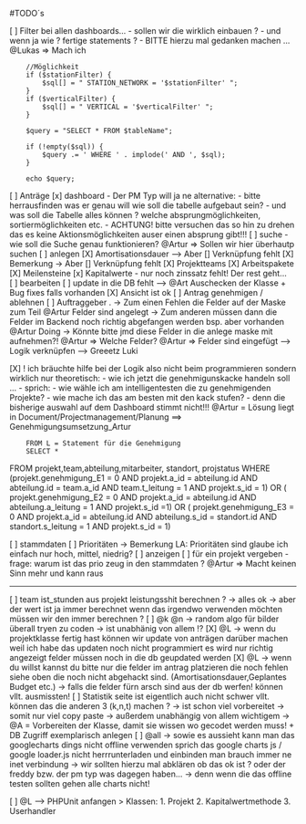 #TODO´s 

[ ] Filter bei allen dashboards...
    - sollen wir die wirklich einbauen ? 
    - und wenn ja wie ? fertige statements ? 
    - BITTE hierzu mal gedanken machen ...
        @Lukas => Mach ich

        //Möglichkeit
        if ($stationFilter) {
            $sql[] = " STATION_NETWORK = '$stationFilter' ";
        }
        if ($verticalFilter) {
            $sql[] = " VERTICAL = '$verticalFilter' ";
        }

        $query = "SELECT * FROM $tableName";

        if (!empty($sql)) {
            $query .= ' WHERE ' . implode(' AND ', $sql);
        }

        echo $query;

[ ] Anträge
    [x] dashboard
        - Der PM Typ will ja ne alternative:
            - bitte herrausfinden was er genau will wie soll die tabelle aufgebaut sein?
            - und was soll die Tabelle alles können ? welche absprungmöglichkeiten, sortiermöglichkeiten etc. 
            - ACHTUNG! bitte versuchen das so hin zu drehen das es keine Aktionsmöglichkeiten auser einen absprung gibt!!!
        [ ] suche
            - wie soll die Suche genau funktionieren?
                @Artur => Sollen wir hier überhautp suchen
    [ ] anlegen
        [X] Amortisationsdauer --> Aber [] Verknüpfung fehlt
        [X] Bemerkung -> Aber [] Verknüpfung fehlt
        [X] Projektteams
        [X] Arbeitspakete
        [X] Meilensteine
        [x] Kapitalwerte
            - nur noch zinssatz fehlt! Der rest geht...            
    [ ] bearbeiten
        [ ] update in die DB fehlt --> @Art Auschecken der Klasse + Bug fixes falls vorhanden 
        [X] Ansicht ist ok
    [ ] Antrag genehmigen / ablehnen
    [ ] Auftraggeber
.
-> Zum einen Fehlen die Felder auf der Maske zum Teil 
    @Artur Felder sind angelegt
-> Zum anderen müssen dann die Felder im Backend noch richtig abgefangen werden bsp. aber vorhanden
    @Artur Doing
-> Könnte bitte jmd diese Felder in die anlege maske mit aufnehmen?! 
    @Artur => Welche Felder?
    @Artur => Felder sind eingefügt --> Logik verknüpfen --> Greeetz Luki

 [X] ! ich bräuchte hilfe bei der Logik also nicht beim programmieren sondern wirklich nur theoretisch:
    - wie ich jetzt die genehmigunskacke handeln soll ... 
    - sprich:
        - wie wähle ich am intelligentesten die zu genehmigenden Projekte?
        - wie mache ich das am besten mit den kack stufen? 
        - denn die bisherige auswahl auf dem Dashboard stimmt nicht!!!
        @Artur = Lösung liegt in Document/Projectmanagement/Planung ==> Genehmigungsumsetzung_Artur
        

        FROM L = Statement für die Genehmigung
        SELECT * 
FROM projekt,team,abteilung,mitarbeiter, standort, projstatus
WHERE (projekt.genehmigung_E1 = 0 AND projekt.a_id = abteilung.id AND abteilung.id = team.a_id AND team.t_leitung = 1 AND projekt.s_id = 1)
OR ( projekt.genehmigung_E2 = 0 AND projekt.a_id = abteilung.id AND abteilung.a_leitung = 1 AND projekt.s_id =1)
OR ( projekt.genehmigung_E3 = 0 AND projekt.a_id = abteilung.id AND abteilung.s_id = standort.id AND standort.s_leitung = 1 AND projekt.s_id = 1)


[ ] stammdaten
    [ ] Prioritäten -> Bemerkung LA: Prioritäten sind glaube ich einfach nur hoch, mittel, niedrig?
        [ ] anzeigen
        [ ] für ein projekt vergeben
        - frage: warum ist das prio zeug in den stammdaten ? @Artur => Macht keinen Sinn mehr und kann raus



-----

[ ] team ist_stunden aus projekt leistungsshit berechnen ? 
    -> alles ok
    -> aber der wert ist ja immer berechnet wenn das irgendwo verwenden möchten müssen wir den immer berechnen ? 
[ ] @k @n   -> random algo für bilder überall tryen zu coden -> ist unabhänig von allem !?
[X] @L      -> wenn du projektklasse fertig hast können wir update von anträgen darüber machen weil ich habe das updaten noch nicht programmiert es wird nur richtig angezeigt felder müssen noch in die db geupdated werden
[X] @L      -> wenn du willst kannst du bitte nur die felder im antrag platzieren die noch fehlen siehe oben die noch nicht abgehackt sind. (Amortisationsdauer,Geplantes Budget etc.)
            -> falls die felder fürn arsch sind aus der db werfen! können vllt. ausmissten!
[ ] Statistik seite ist eigentlich auch nicht schwer vllt. können das die anderen 3 (k,n,t) machen ? 
    -> ist schon viel vorbereitet -> somit nur viel copy paste
    -> außerdem unabhängig von allem wichtigem
    -> @A  = Vorbereiten der Klasse, damit sie wissen wo gecodet werden muss! + DB Zugriff exemplarisch anlegen
[ ] @all    -> sowie es aussieht kann man das googlecharts dings nicht offline verwenden sprich das google charts js / google loader.js nicht herrrunterladen und einbinden man brauch immer ne inet verbindung
            -> wir sollten hierzu mal abklären ob das ok ist ? oder der freddy bzw. der pm typ was dagegen haben... 
            -> denn wenn die das offline testen sollten gehen alle charts nicht!


[ ] @L --> PHPUnit anfangen
        > Klassen:
            1. Projekt
            2. Kapitalwertmethode
            3. Userhandler
